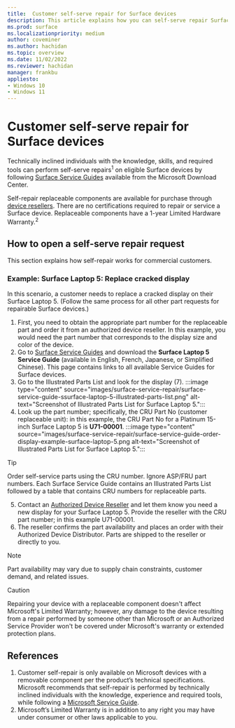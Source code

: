 ```yaml
---
title:  Customer self-serve repair for Surface devices
description: This article explains how you can self-serve repair Surface devices.
ms.prod: surface
ms.localizationpriority: medium
author: coveminer
ms.author: hachidan
ms.topic: overview
ms.date: 11/02/2022
ms.reviewer: hachidan
manager: frankbu
appliesto:
- Windows 10
- Windows 11
---
```


# Customer self-serve repair for Surface devices

Technically inclined individuals with the knowledge, skills, and required tools can perform self-serve repairs<sup>1</sup> on eligible Surface devices by following [Surface Service Guides](https://www.microsoft.com/download/100440) available from the Microsoft Download Center.

Self-repair replaceable components are available for purchase through [device resellers](https://www.microsoft.com/surface/business/where-to-buy-microsoft-surface#DEVICESRESELLERS). There are no certifications required to repair or service a Surface device. Replaceable components have a 1-year Limited Hardware Warranty.<sup>2</sup> 

## How to open a self-serve repair request

This section explains how self-repair works for commercial customers.

### Example: Surface Laptop 5: Replace cracked display

In this scenario, a customer needs to replace a cracked display on their Surface Laptop 5. (Follow the same process for all other part requests for repairable Surface devices.)
 
1. First, you need to obtain the appropriate part number for the replaceable part and order it from an authorized device reseller. In this example, you would need the part number that corresponds to the display size and color of the device.
2. Go to [Surface Service Guides](https://www.microsoft.com/download/100440) and download the **Surface Laptop 5 Service Guide** (available in English, French, Japanese, or Simplified Chinese). This page contains links to all available Service Guides for Surface devices.
3. Go to the Illustrated Parts List and look for the display (7).
:::image type="content" source="images/surface-service-repair/surface-service-guide-ssurface-laptop-5-illustrated-parts-list.png" alt-text="Screenshot of Illustrated Parts List for Surface Laptop 5.":::
4. Look up the part number; specifically, the CRU Part No (customer replaceable unit): in this example, the CRU Part No for a Platinum 15-inch Surface Laptop 5 is **U71-00001**.
:::image type="content" source="images/surface-service-repair/surface-service-guide-order-display-example-surface-laptop-5.png alt-text="Screenshot of Illustrated Parts List for Surface Laptop 5.":::

> [!TIP]
> Order self-service parts using the CRU number. Ignore ASP/FRU part numbers. Each Surface Service Guide contains an Illustrated Parts List followed by a table that contains CRU numbers for replaceable parts.  

5. Contact an [Authorized Device Reseller](https://www.microsoft.com/surface/business/where-to-buy-microsoft-surface#DEVICESRESELLERS) and let them know you need a new display for your Surface Laptop 5. Provide the reseller with the CRU part number; in this example U71-00001.
6. The reseller confirms the part availability and places an order with their Authorized Device Distributor. Parts are shipped to the reseller or directly to you.

> [!NOTE]
> Part availability may vary due to supply chain constraints, customer demand, and related issues.

> [!CAUTION]
> Repairing your device with a replaceable component doesn't affect Microsoft's Limited Warranty; however, any damage to the device resulting from a repair performed by someone other than Microsoft or an Authorized Service Provider won't be covered under Microsoft's warranty or extended protection plans.

## References

1. Customer self-repair is only available on Microsoft devices with a removable component per the product’s technical specifications. Microsoft recommends that self-repair is performed by technically inclined individuals with the knowledge, experience and required tools, while following a [Microsoft Service Guide](https://www.microsoft.com/download/100440). 
1. Microsoft’s Limited Warranty is in addition to any right you may have under consumer or other laws applicable to you.